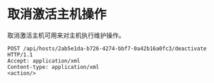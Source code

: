 # 取消激活主机操作

取消激活主机可用来对主机执行维护操作。

                
    POST /api/hosts/2ab5e1da-b726-4274-bbf7-0a42b16a0fc3/deactivate HTTP/1.1
    Accept: application/xml
    Content-type: application/xml
    <action/>

              
